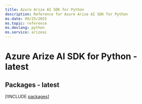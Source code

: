 ```yaml
---
title: Azure Arize AI SDK for Python
description: Reference for Azure Arize AI SDK for Python
ms.date: 09/25/2025
ms.topic: reference
ms.devlang: python
ms.service: arizeai
---
```

# Azure Arize AI SDK for Python - latest
## Packages - latest
[!INCLUDE [packages](arize-ai-index.md)]